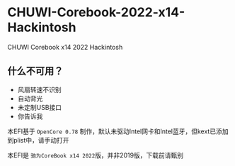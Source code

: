 # CHUWI-Corebook-2022-x14-Hackintosh
CHUWI Corebook x14 2022 Hackintosh

## 什么不可用？
- 风扇转速不识别
- 自动背光
- 未定制USB接口
- 你告诉我

本EFI基于 `OpenCore 0.78` 制作，默认未驱动Intel网卡和Intel蓝牙，但kext已添加到plist中，请手动打开

本EFI是 `驰为CoreBook x14 2022`版，并非2019版，下载前请甄别
